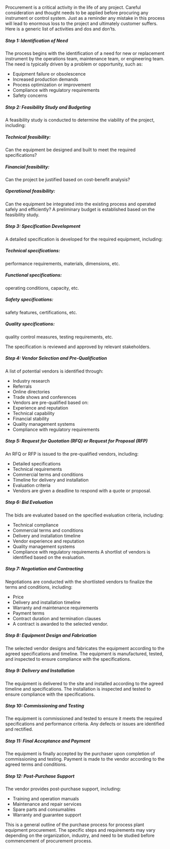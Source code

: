 Procurement is a critical activity in the life of any project. Careful consideration and thought needs to be applied before procuring any instrument or control system. Just as a reminder any mistake in this process will lead to enormous loss to the project and ultimately customer suffers. Here is a generic list of activities and dos and don’ts.

##### Step 1: Identification of Need

The process begins with the identification of a need for new or replacement instrument by the operations team, maintenance team, or engineering team.
The need is typically driven by a problem or opportunity, such as:
-	Equipment failure or obsolescence
-	Increased production demands
-	Process optimization or improvement
-	Compliance with regulatory requirements
-	Safety concerns

##### Step 2: Feasibility Study and Budgeting

A feasibility study is conducted to determine the viability of the project, including:

##### Technical feasibility:
Can the equipment be designed and built to meet the required specifications?

##### Financial feasibility: 
Can the project be justified based on cost-benefit analysis?

##### Operational feasibility: 
Can the equipment be integrated into the existing process and operated safely and efficiently? 
A preliminary budget is established based on the feasibility study.                    


##### Step 3: Specification Development

A detailed specification is developed for the required equipment, including:

##### Technical specifications: 
performance requirements, materials, dimensions, etc.

##### Functional specifications: 
operating conditions, capacity, etc.

##### Safety specifications: 
safety features, certifications, etc.

##### Quality specifications: 
quality control measures, testing requirements, etc.

The specification is reviewed and approved by relevant stakeholders.


##### Step 4: Vendor Selection and Pre-Qualification

A list of potential vendors is identified through:
-	Industry research
-	Referrals
-	Online directories
-	Trade shows and conferences
-	Vendors are pre-qualified based on:
-	Experience and reputation
-	Technical capability
-	Financial stability
-	Quality management systems
-	Compliance with regulatory requirements


##### Step 5: Request for Quotation (RFQ) or Request for Proposal (RFP)

An RFQ or RFP is issued to the pre-qualified vendors, including:
-	Detailed specifications
-	Technical requirements
-	Commercial terms and conditions
-	Timeline for delivery and installation
-	Evaluation criteria
-	Vendors are given a deadline to respond with a quote or proposal.


##### Step 6: Bid Evaluation

The bids are evaluated based on the specified evaluation criteria, including:
-	Technical compliance
-	Commercial terms and conditions
-	Delivery and installation timeline
-	Vendor experience and reputation
-	Quality management systems
-	Compliance with regulatory requirements
A shortlist of vendors is identified based on the evaluation.


##### Step 7: Negotiation and Contracting

Negotiations are conducted with the shortlisted vendors to finalize the terms and conditions, including:
-	Price
-	Delivery and installation timeline
-	Warranty and maintenance requirements
-	Payment terms
-	Contract duration and termination clauses
-	A contract is awarded to the selected vendor.


##### Step 8: Equipment Design and Fabrication

The selected vendor designs and fabricates the equipment according to the agreed specifications and timeline.
The equipment is manufactured, tested, and inspected to ensure compliance with the specifications.


##### Step 9: Delivery and Installation

The equipment is delivered to the site and installed according to the agreed timeline and specifications.
The installation is inspected and tested to ensure compliance with the specifications.


##### Step 10: Commissioning and Testing

The equipment is commissioned and tested to ensure it meets the required specifications and performance criteria.
Any defects or issues are identified and rectified.


##### Step 11: Final Acceptance and Payment

The equipment is finally accepted by the purchaser upon completion of commissioning and testing.
Payment is made to the vendor according to the agreed terms and conditions.


##### Step 12: Post-Purchase Support

The vendor provides post-purchase support, including:
-	Training and operation manuals
-	Maintenance and repair services
-	Spare parts and consumables
-	Warranty and guarantee support

This is a general outline of the purchase process for process plant equipment procurement. The specific steps and requirements may vary depending on the organization, industry, and need to be studied before commencement of procurement process.